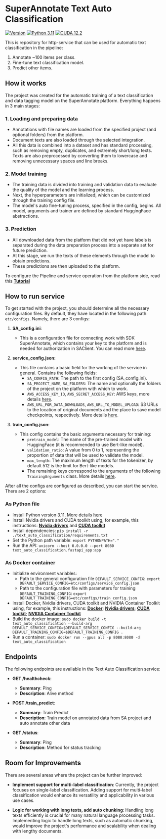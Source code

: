 # SuperAnnotate Text Auto Classification #

[![Version](https://img.shields.io/badge/version-0.0.1-orange.svg)]() [![Python 3.11](https://img.shields.io/badge/python-3.11-blue.svg)](https://www.python.org/downloads/release/python-3110/) [![CUDA 12.2](https://img.shields.io/badge/CUDA-12.2-green.svg)](https://developer.nvidia.com/cuda-12-2-0-download-archive)

This is repository for http-service that can be used for automatic text classification in the pipeline:

1. Annotate ~100 items per class.
2. Fine-tune text classification model.
3. Predict other items.

## How it works ##

The project was created for the automatic training of a text classification and data tagging model on the SuperAnnotate platform. Everything happens in 3 main stages:

### 1. Loading and preparing data ###

- Annotations with file names are loaded from the specified project (and optional folders) from the platform.
- Document texts are also loaded through the selected integration.
- All this data is combined into a dataset and has standard processing, such as removing empty, duplicates, and extremely short/long texts. Texts are also preprocessed by converting them to lowercase and removing unnecessary spaces and line breaks.

### 2. Model training ###

- The training data is divided into training and validation data to evaluate the quality of the model and the learning process.
- Next, the hyperparameters are initialized, which can be customized through the training config file.
- The model's auto fine-tuning process, specified in the config, begins. All model, arguments and trainer are defined by standard HuggingFace abstractions.

### 3. Prediction ###

- All downloaded data from the platform that did not yet have labels is separated during the data preparation process into a separate set for future prediction.
- At this stage, we run the texts of these elements through the model to obtain predictions.
- These predictions are then uploaded to the platform.

To configure the Pipeline and service operation from the platform side, read this [**Tutorial**](tutorial.md)

## How to run service ##

To get started with the project, you should determine all the necessary configuration files. By default, they have located in the following path: `etc/configs`. Namely, there are 3 configs:

1. **SA_config.ini**:
   - This is a configuration file for connecting work with SDK SuperAnnotate, which contains your key to the platform and is needed for authorization in SAClient. You can read more [here](https://doc.superannotate.com/docs/python-sdk#with-arguments).

2. **service_config.json**:
   - This file contains a basic field for the working of the service in general. Contains the following fields:
     - `SA_CONFIG_PATH`: The path to the first config (SA_config.ini).
     - `SA_PROJECT_NAME`, `SA_FOLDERS`: The name and optionally the folders of the project on the platform with which to work.
     - `AWS_ACCESS_KEY_ID`, `AWS_SECRET_ACCESS_KEY`: AWS keys, more details [here](https://docs.aws.amazon.com/IAM/latest/UserGuide/id_credentials_access-keys.html).
     - `AWS_URL_FOR_DATA_DOWNLOADS`, `AWS_URL_TO_MODEL_UPLOAD`: S3 URLs to the location of original documents and the place to save model checkpoints, respectively. More details [here](https://docs.aws.amazon.com/AmazonS3/latest/userguide/access-bucket-intro.html).

3. **train_config.json**:
   - This config contains the basic arguments necessary for training:
     - `pretrain_model`: The name of the pre-trained model with HuggingFace (it is recommended to use Bert-like model).
     - `validation_ratio`: A value from 0 to 1, representing the proportion of data that will be used to validate the model.
     - `max_length`: The maximum length of texts for the tokenizer, by default 512 is the limit for Bert-like models.
     - The remaining keys correspond to the arguments of the following `TrainingArguments` class. More details [here](https://huggingface.co/docs/transformers/main_classes/trainer#transformers.TrainingArguments).

After all the configs are configured as described, you can start the service. There are 2 options:

### As Python file ###

- Install Python version 3.11. More details [here](https://www.python.org/downloads/)
- Install Nvidia drivers and CUDA toolkit using, for example, this instructions: [**Nvidia drivers**](https://ubuntu.com/server/docs/nvidia-drivers-installation) and [**CUDA toolkit**](https://developer.nvidia.com/cuda-12-2-2-download-archive?target_os=Linux&target_arch=x86_64&Distribution=Ubuntu&target_version=22.04&target_type=deb_local)
- Install dependencies: `pip install -r ./text_auto_classification/requirements.txt`
- Set the Python path variable: `export PYTHONPATH="."`
- Run the API: `uvicorn --host 0.0.0.0 --port 8080 text_auto_classification.fastapi_app:app`

### As Docker container ###

- Initialize environment variables:
  - Path to the general configuration file `DEFAULT_SERVICE_CONFIG`: `export DEFAULT_SERVICE_CONFIG=etc/configs/service_config.json`
  - Path to the configuration file with parameters for training `DEFAULT_TRAINING_CONFIG`: `export DEFAULT_TRAINING_CONFIG=etc/configs/train_config.json`
- Install Docker, Nvidia drivers, CUDA toolkit and NVIDIA Container Toolkit using, for example, this instructions: [**Docker**](https://docs.docker.com/engine/install/ubuntu/); [**Nvidia drivers**](https://ubuntu.com/server/docs/nvidia-drivers-installation); [**CUDA toolkit**](https://developer.nvidia.com/cuda-12-2-2-download-archive?target_os=Linux&target_arch=x86_64&Distribution=Ubuntu&target_version=22.04&target_type=deb_local); [**NVIDIA Container Toolkit**](https://docs.nvidia.com/datacenter/cloud-native/container-toolkit/latest/install-guide.html)
- Build the docker image: `sudo docker build -t text_auto_classification --build-arg DEFAULT_SERVICE_CONFIG=$DEFAULT_SERVICE_CONFIG --build-arg DEFAULT_TRAINING_CONFIG=$DEFAULT_TRAINING_CONFIG .`
- Run a container: `sudo docker run --gpus all -p 8080:8080 -d text_auto_classification`

## Endpoints ##

The following endpoints are available in the Text Auto Classification service:

- **GET /healthcheck**:
  - **Summary**: Ping
  - **Description**: Alive method

- **POST /train_predict**:
  - **Summary**: Train Predict
  - **Description**: Train model on annotated data from SA project and auto annotate other data

- **GET /status**:
  - **Summary**: Ping
  - **Description**: Method for status tracking

## Room for Improvements ##

There are several areas where the project can be further improved:

- **Implement support for multi-label classification**: Currently, the project focuses on single-label classification. Adding support for multi-label classification would enhance its versatility and applicability in various use cases.

- **Logic for working with long texts, add auto chunking**: Handling long texts efficiently is crucial for many natural language processing tasks. Implementing logic to handle long texts, such as automatic chunking, would improve the project's performance and scalability when dealing with lengthy documents.
